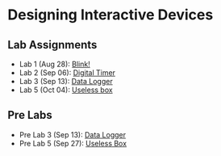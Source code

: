 # Designing Interactive Devices

## Lab Assignments

- Lab 1 (Aug 28): [Blink!](https://github.com/lalogf/IDD-Fa18-Lab1)
- Lab 2 (Sep 06): [Digital Timer](/01-Lab-2/README.md)
- Lab 3 (Sep 13): [Data Logger](/02-Lab-3/README.md)
- Lab 5 (Oct 04): [Useless box](/04-Lab-5/01-lab/README.md)

## Pre Labs

- Pre Lab 3 (Sep 13): [Data Logger](/02-Lab-3/00-pre-lab/README.md)
- Pre Lab 5 (Sep 27): [Useless Box](/04-Lab-5/00-pre-lab/README.md)